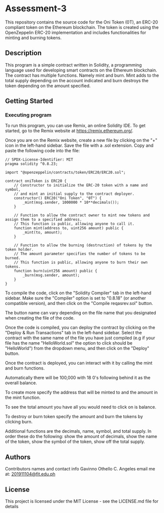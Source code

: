 # Assessment-3

This repository contains the source code for the Oni Token (0T), an ERC-20 compliant token on the Ethereum blockchain. The token is created using the OpenZeppelin ERC-20 implementation and includes functionalities for minting and burning tokens.
## Description

This program is a simple contract written in Solidity, a programming language used for developing smart contracts on the Ethereum blockchain. The contract has multiple functions. Namely mint and burn. Mint adds to the total supply depending on the account indicated and burn destroys the token depending on the amount specified.

## Getting Started

### Executing program

To run this program, you can use Remix, an online Solidity IDE. To get started, go to the Remix website at https://remix.ethereum.org/.

Once you are on the Remix website, create a new file by clicking on the "+" icon in the left-hand sidebar. 
Save the file with a .sol extension. Copy and paste the following code into the file:

```
// SPDX-License-Identifier: MIT 
pragma solidity ^0.8.23;

import "@openzeppelin/contracts/token/ERC20/ERC20.sol"; 

contract oniToken is ERC20 {
    // Constructor to initialize the ERC-20 token with a name and symbol,
    // and mint an initial supply to the contract deployer.
    constructor() ERC20("Oni Token", "0T") {
        _mint(msg.sender, 1000000 * 10**decimals());
    }

    // Function to allow the contract owner to mint new tokens and assign them to a specified address.
    // This function is public, allowing anyone to call it.
    function mint(address to, uint256 amount) public {
        _mint(to, amount);
    }

    // Function to allow the burning (destruction) of tokens by the token holder.
    // The amount parameter specifies the number of tokens to be burned.
    // This function is public, allowing anyone to burn their own tokens.
    function burn(uint256 amount) public {
        _burn(msg.sender, amount);
    }
}

```
To compile the code, click on the "Solidity Compiler" tab in the left-hand sidebar. Make sure the "Compiler" option is set to "0.8.18" (or another compatible version), and then click on the "Compile reqasrev.sol" button. 

The button name can vary depending on the file name that you designated when creating the file of the code.

Once the code is compiled, you can deploy the contract by clicking on the "Deploy & Run Transactions" tab in the left-hand sidebar. Select the contract with the same name of the file you have just compiled (e.g if your file has the name "HelloWorld.sol" the option to click should be "HelloWorld") from the dropdown menu, and then click on the "Deploy" button.

Once the contract is deployed, you can interact with it by calling the mint and burn functions. 

Automatically there will be 100,000 with 18 0's following behind it as the overall balance.

To create more specify the address that will be minted to and the amount in the mint function.

To see the total amount you have all you would need to click on is balance.

To destroy or burn token specify the amount and burn the tokens by clicking burn.

Additional functions are the decimals, name, symbol, and total supply. 
In order these do the following: show the amount of decimals, show the name of the token, show the symbol of the token, show off the total supply.

## Authors

Contributors names and contact info
Gavinno Othello C. Angeles
email me at: 201911104@fit.edu.ph


## License

This project is licensed under the MIT License - see the LICENSE.md file for details
